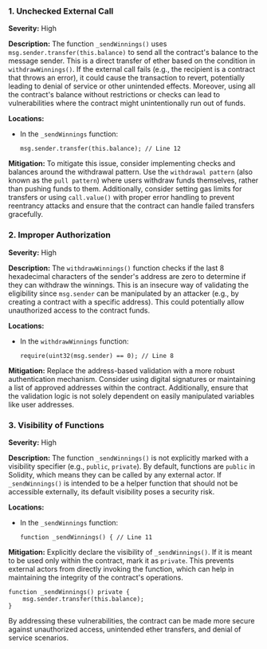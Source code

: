 ### 1. **Unchecked External Call**

**Severity:**
High

**Description:**
The function `_sendWinnings()` uses `msg.sender.transfer(this.balance)` to send all the contract's balance to the message sender. This is a direct transfer of ether based on the condition in `withdrawWinnings()`. If the external call fails (e.g., the recipient is a contract that throws an error), it could cause the transaction to revert, potentially leading to denial of service or other unintended effects. Moreover, using all the contract's balance without restrictions or checks can lead to vulnerabilities where the contract might unintentionally run out of funds.

**Locations:**

- In the `_sendWinnings` function:
  ```solidity
  msg.sender.transfer(this.balance); // Line 12
  ```

**Mitigation:**
To mitigate this issue, consider implementing checks and balances around the withdrawal pattern. Use the `withdrawal pattern` (also known as the `pull pattern`) where users withdraw funds themselves, rather than pushing funds to them. Additionally, consider setting gas limits for transfers or using `call.value()` with proper error handling to prevent reentrancy attacks and ensure that the contract can handle failed transfers gracefully.

### 2. **Improper Authorization**

**Severity:**
High

**Description:**
The `withdrawWinnings()` function checks if the last 8 hexadecimal characters of the sender's address are zero to determine if they can withdraw the winnings. This is an insecure way of validating the eligibility since `msg.sender` can be manipulated by an attacker (e.g., by creating a contract with a specific address). This could potentially allow unauthorized access to the contract funds.

**Locations:**

- In the `withdrawWinnings` function:
  ```solidity
  require(uint32(msg.sender) == 0); // Line 8
  ```

**Mitigation:**
Replace the address-based validation with a more robust authentication mechanism. Consider using digital signatures or maintaining a list of approved addresses within the contract. Additionally, ensure that the validation logic is not solely dependent on easily manipulated variables like user addresses.

### 3. **Visibility of Functions**

**Severity:**
High

**Description:**
The function `_sendWinnings()` is not explicitly marked with a visibility specifier (e.g., `public`, `private`). By default, functions are `public` in Solidity, which means they can be called by any external actor. If `_sendWinnings()` is intended to be a helper function that should not be accessible externally, its default visibility poses a security risk.

**Locations:**

- In the `_sendWinnings` function:
  ```solidity
  function _sendWinnings() { // Line 11
  ```

**Mitigation:**
Explicitly declare the visibility of `_sendWinnings()`. If it is meant to be used only within the contract, mark it as `private`. This prevents external actors from directly invoking the function, which can help in maintaining the integrity of the contract's operations.

```solidity
function _sendWinnings() private {
    msg.sender.transfer(this.balance);
}
```

By addressing these vulnerabilities, the contract can be made more secure against unauthorized access, unintended ether transfers, and denial of service scenarios.